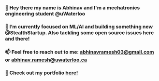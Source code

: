 ### 👋 Hey there my name is Abhinav and I'm a mechatronics engineering student @uWaterloo
### 🔭 I’m currently focused on ML/AI and building something new @StealthStartup. Also tackling some open source issues here and there!
### 📫 Feel free to reach out to me: [abhinavramesh03@gmail.com](mailto:abhinavramesh03@gmail.com) or [abhinav.ramesh@uwaterloo.ca](mailto:abhinav.ramesh@uwaterloo.ca)
### 📁 Check out my portfolio [here!](https://abhibyte.github.io/)
<!--![Leetcode Stats](https://leetcard.jacoblin.cool/aramesh)

<!--
**AbhiByte/AbhiByte** is a ✨ _special_ ✨ repository because its `README.md` (this file) appears on your GitHub profile.

Here are some ideas to get you started:

- 🔭 I’m currently working on ...
- 🌱 I’m currently learning ...
- 👯 I’m looking to collaborate on ...
- 🤔 I’m looking for help with ...
- 💬 Ask me about ...
- 📫 How to reach me: ...
- 😄 Pronouns: ...
-  Fun fact: ...
-->
